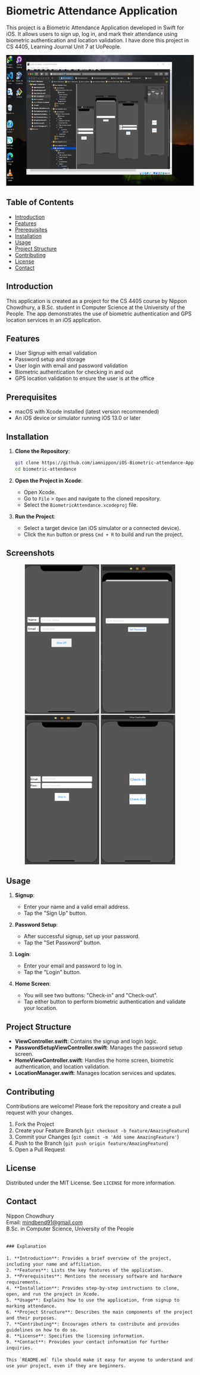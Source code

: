 
# Biometric Attendance Application

This project is a Biometric Attendance Application developed in Swift for iOS. It allows users to sign up, log in, and mark their attendance using biometric authentication and location validation.
I have done this project in CS 4405, Learning Journal Unit 7 at UoPeople.

<p align="center">
<img src="Screenshots/s5.png" alt="Description of Image" width="600" height="350">
</p>

## Table of Contents
- [Introduction](#introduction)
- [Features](#features)
- [Prerequisites](#prerequisites)
- [Installation](#installation)
- [Usage](#usage)
- [Project Structure](#project-structure)
- [Contributing](#contributing)
- [License](#license)
- [Contact](#contact)

## Introduction

This application is created as a project for the CS 4405 course by Nippon Chowdhury, a B.Sc. student in Computer Science at the University of the People. The app demonstrates the use of biometric authentication and GPS location services in an iOS application.

## Features

- User Signup with email validation
- Password setup and storage
- User login with email and password validation
- Biometric authentication for checking in and out
- GPS location validation to ensure the user is at the office

## Prerequisites

- macOS with Xcode installed (latest version recommended)
- An iOS device or simulator running iOS 13.0 or later

## Installation

1. **Clone the Repository**:
   ```bash
   git clone https://github.com/iamnippon/iOS-Biometric-attendance-App.git
   cd biometric-attendance
   ```

2. **Open the Project in Xcode**:
   - Open Xcode.
   - Go to `File` > `Open` and navigate to the cloned repository.
   - Select the `BiometricAttendance.xcodeproj` file.

3. **Run the Project**:
   - Select a target device (an iOS simulator or a connected device).
   - Click the `Run` button or press `Cmd + R` to build and run the project.
  
## Screenshots
<p align="center">
<img src="Screenshots/s1.png" alt="Description of Image" width="200" height="400">
<img src="Screenshots/s2.png" alt="Description of Image" width="200" height="400">
<img src="Screenshots/s3.png" alt="Description of Image" width="200" height="400">
<img src="Screenshots/s4.png" alt="Description of Image" width="200" height="400">

</p>

## Usage

1. **Signup**:
   - Enter your name and a valid email address.
   - Tap the "Sign Up" button.

2. **Password Setup**:
   - After successful signup, set up your password.
   - Tap the "Set Password" button.

3. **Login**:
   - Enter your email and password to log in.
   - Tap the "Login" button.

4. **Home Screen**:
   - You will see two buttons: "Check-in" and "Check-out".
   - Tap either button to perform biometric authentication and validate your location.

## Project Structure

- **ViewController.swift**: Contains the signup and login logic.
- **PasswordSetupViewController.swift**: Manages the password setup screen.
- **HomeViewController.swift**: Handles the home screen, biometric authentication, and location validation.
- **LocationManager.swift**: Manages location services and updates.

## Contributing

Contributions are welcome! Please fork the repository and create a pull request with your changes.

1. Fork the Project
2. Create your Feature Branch (`git checkout -b feature/AmazingFeature`)
3. Commit your Changes (`git commit -m 'Add some AmazingFeature'`)
4. Push to the Branch (`git push origin feature/AmazingFeature`)
5. Open a Pull Request

## License

Distributed under the MIT License. See `LICENSE` for more information.

## Contact

Nippon Chowdhury  
Email: [mindbend91@gmail.com](mailto:mindbend91@gmail.com)  
B.Sc. in Computer Science, University of the People
```

### Explanation

1. **Introduction**: Provides a brief overview of the project, including your name and affiliation.
2. **Features**: Lists the key features of the application.
3. **Prerequisites**: Mentions the necessary software and hardware requirements.
4. **Installation**: Provides step-by-step instructions to clone, open, and run the project in Xcode.
5. **Usage**: Explains how to use the application, from signup to marking attendance.
6. **Project Structure**: Describes the main components of the project and their purposes.
7. **Contributing**: Encourages others to contribute and provides guidelines on how to do so.
8. **License**: Specifies the licensing information.
9. **Contact**: Provides your contact information for further inquiries.

This `README.md` file should make it easy for anyone to understand and use your project, even if they are beginners.
